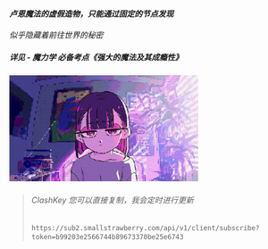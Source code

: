 

#### *卢恩魔法的虚假造物，只能通过固定的节点发现*

*似乎隐藏着前往世界的秘密*

##### 详见 - 魔力学 必备考点《强大的魔法及其成瘾性》



<img src="images/0d3d457941d82540357d65ecca54c785538ab4df.jpg" style="zoom: 33%;" />




> ###### ClashKey 您可以直接复制，我会定时进行更新
>
> ```apl
> https://sub2.smallstrawberry.com/api/v1/client/subscribe?token=b99203e2566744b89673370be25e6743
> ```

